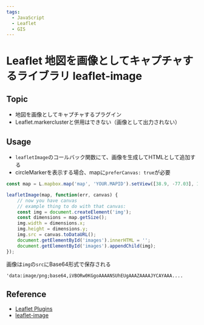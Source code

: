 ```yaml
---
tags:
  - JavaScript
  - Leaflet
  - GIS
---
```


# Leaflet 地図を画像としてキャプチャするライブラリ leaflet-image

## Topic

- 地図を画像としてキャプチャするプラグイン
- Leaflet.markerclusterと併用はできない（画像として出力されない）

## Usage

- `leafletImage`のコールバック関数にて、画像を生成してHTMLとして追加する
- circleMarkerを表示する場合、mapに`preferCanvas: true`が必要

```js
const map = L.mapbox.map('map', 'YOUR.MAPID').setView([38.9, -77.03], 14);

leafletImage(map, function(err, canvas) {
    // now you have canvas
    // example thing to do with that canvas:
    const img = document.createElement('img');
    const dimensions = map.getSize();
    img.width = dimensions.x;
    img.height = dimensions.y;
    img.src = canvas.toDataURL();
    document.getElementById('images').innerHTML = '';
    document.getElementById('images').appendChild(img);
});
```
画像は`img`の`src`にBase64形式で保存される

`'data:image/png;base64,iVBORw0KGgoAAAANSUhEUgAAAZAAAAJYCAYAAA....`

## Reference
- [Leaflet Plugins](https://leafletjs.com/plugins.html)
- [leaflet-image](https://github.com/mapbox/leaflet-image)